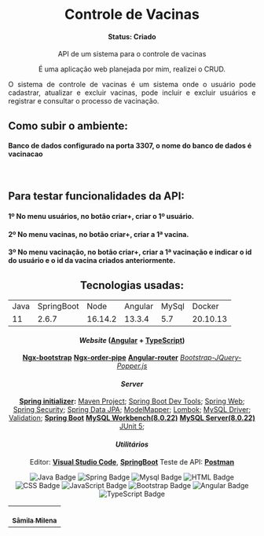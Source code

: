 
<h1 align="center">Controle de Vacinas</h1>

<h4 align="center">Status: Criado</h4>

<p align="center">API de um sistema para o controle de vacinas</p>

<div align="center">
É uma aplicação web planejada por mim, realizei o CRUD.

<p align="justify">O sistema de controle de vacinas é um sistema onde o usuário pode cadastrar, atualizar e excluir vacinas, pode incluir e excluir usuários e registrar e consultar o processo de vacinação.</p>
</div>

<h2>Como subir o ambiente:</h2>
<h4>Banco de dados configurado na porta 3307, o nome do banco de dados é vacinacao</h4>
<br>
<h2>Para testar funcionalidades da API:</h2>
<h4>1º No menu usuários, no botão criar+, criar o 1º usuário.</h4>
<h4>2º No menu vacinas, no botão criar+, criar a 1ª vacina.</h4>
<h4>3º No menu vacinação, no botão criar+, criar a 1ª vacinação e indicar o id do usuário e o id da vacina criados anteriormente.</h4>

<div align="center">

## Tecnologias usadas:


<table>
  <tr>
    <td>Java</td>
    <td>SpringBoot</td>
    <td>Node</td>
    <td>Angular</td>
    <td>MySql</td>
    <td>Docker</td>
  </tr>
  <tr>
    <td>11</td>
    <td>2.6.7</td>
    <td>16.14.2</td>
    <td>13.3.4</td>
    <td>5.7</td>
    <td>20.10.13</td>
  </tr>
</table>

#### *Website*  ([Angular](https://angular.io/)  +  [TypeScript](https://www.typescriptlang.org/))

   **[Ngx-bootstrap](https://valor-software.com/ngx-bootstrap/#/)**
   **[Ngx-order-pipe](https://www.npmjs.com/package/ngx-order-pipe)**
   **[Angular-router](https://angular.io/api/router)**
   *[Bootstrap-JQuery-Popper.js]()*


#### *Server*  

 **[Spring initializer](https://start.spring.io/):**
  [Maven Project](https://www.baeldung.com/spring-with-maven);
  [Spring Boot Dev Tools](https://docs.spring.io/spring-boot/docs/1.5.16.RELEASE/reference/html/using-boot-devtools.html);
  [Spring Web](https://spring.io/guides/gs/spring-boot/);
  [Spring Security](https://spring.io/projects/spring-security#overview);
  [Spring Data JPA](https://docs.spring.io/spring-data/jpa/docs/current/reference/html/#reference);
  [ModelMapper](http://modelmapper.org/);
  [Lombok](https://projectlombok.org/download);
  [MySQL Driver](https://www.baeldung.com/java-connect-mysql);
  [Validation](https://www.baeldung.com/spring-boot-bean-validation);
   **[Spring Boot](https://spring.io/projects/spring-boot)**
   **[MySQL Workbench(8.0.22)](https://dev.mysql.com/downloads/workbench/)**
   **[MySQL Server(8.0.22)](https://dev.mysql.com/downloads/mysql/)**
  [JUnit 5](https://junit.org/junit5/);




#### *Utilitários*

   Editor:  **[Visual Studio Code](https://code.visualstudio.com/)**, **[SpringBoot](https://docs.spring.io/spring-boot/docs/1.5.16.RELEASE/reference/html/using-boot-devtools.html)**
   Teste de API:  **[Postman](https://www.postman.com/)**

 
![Java Badge](https://img.shields.io/badge/Java-%23ED8B00.svg?&style=plastic&logo=java&logoColor=white?logoWidth=40)
![Spring Badge](https://img.shields.io/badge/Spring%20-%236DB33F.svg?&style=plastic&logo=spring&logoColor=white)
![Mysql Badge](https://img.shields.io/badge/Mysql-%2300f.svg?&style=plastic&logo=mysql&logoColor=white)
![HTML Badge](https://img.shields.io/badge/HTML5%20-%23E34F26.svg?&style=plastic&logo=html5&logoColor=white) 
![CSS Badge](https://img.shields.io/badge/CSS3%20-%231572B6.svg?&style=plastic&logo=css3&logoColor=white)
![JavaScript Badge](https://img.shields.io/badge/JavaScript-yellow.svg?&style=plastic&logo=javascript&logoColor=white)
![Bootstrap Badge](https://img.shields.io/badge/Bootstrap%20-%23563D7C.svg?&style=plastic&logo=bootstrap&logoColor=white)
![Angular Badge](https://img.shields.io/badge/Angular%20-%23DD0031.svg?&style=plastic&logo=angular&logoColor=white?color=blue)
![TypeScript Badge](https://img.shields.io/badge/TypeScript%20-%23007ACC.svg?&style=plastic&logo=typescript&logoColor=white)
 
<table>
  <tr>
    <td align="center"><a href="https://github.com/Samila23"><br /><sub><b>Sâmila Milena</b></sub></a><br /></td>
  </tr>
</table>

</div>

